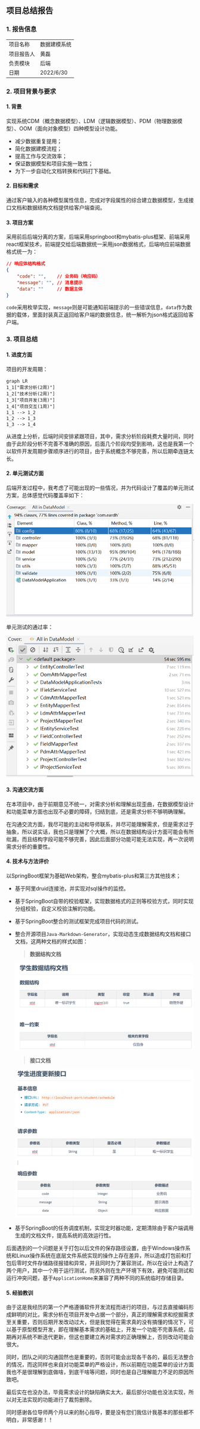 ## 项目总结报告

### 1. 报告信息

<div>
    <table style="width:61.8%">
        <tr>
            <td>项目名称</td>
            <td>数据建模系统</td>
        </tr>
        <tr>
            <td>项目报告人</td>
            <td>黄磊</td>
        </tr>
        <tr>
            <td>负责模块</td>
            <td>后端</td>
        </tr>
        <tr>
            <td>日期</td>
            <td>2022/6/30</td>
        </tr>
    </table>
</div>



### 2. 项目背景与要求

#### 1. 背景

实现系统CDM（概念数据模型）、LDM（逻辑数据模型）、PDM（物理数据模型）、OOM（面向对象模型）四种模型设计功能。

- 减少数据重复提用；
- 简化数据建模流程；
- 提高工作与交流效率；
- 保证数据模型和项目实施一致性；
- 为下一步自动化文档转换和代码打下基础。



#### 2. 目标和需求

通过客户输入的各种模型属性信息，完成对字段属性的综合建立数据模型，生成接口文档和数据结构文档提供给客户端查阅。



#### 3. 项目方案

采用前后后端分离的方案，后端采用springboot和mybatis-plus框架、前端采用react框架技术，前端提交给后端数据统一采用json数据格式，后端响应前端数据格式统一为：

```json
// 响应体结构格式
{
    "code": "",    // 业务码（响应码）
    "message": "", // 消息提示
    "data": ""     // 数据主体
}
```

`code`采用枚举实现，`message`则是可能通知前端提示的一些错误信息，`data`作为数据的载体，里面封装真正返回给客户端的数据信息，统一解析为json格式返回给客户端。



### 3. 项目总结

#### 1. 进度方面

项目的开发周期：

```mermaid
graph LR
1_1["需求分析(2周)"]
1_2["技术分析(2周)"]
1_3["项目开发(3周)"]
1_4["项目交互(1周)"]
1_1 --> 1_2
1_2 --> 1_3
1_3 --> 1_4
```

从进度上分析，后端时间安排紧跟项目，其中，需求分析阶段耗费大量时间，同时由于此阶段分析不完善不准确的原因，后面几个阶段均受到影响，这也是我第一个以软件开发周期步骤顺序进行的项目，由于系统概念不够完善，所以后期牵连链太长。



#### 2. 单元测试方面

后端开发过程中，我考虑了可能出现的一些情况，并为代码设计了覆盖的单元测试方案，总体感觉代码覆盖率如下：

<img src="./public/img/image-20220630110658025.png" style="zoom: 80%;" />

单元测试的通过率：

<img src="./public/img/image-20220630110733039.png" style="zoom:80%;" />



#### 3. 沟通交流方面

在本项目中，由于前期意见不统一，对需求分析和理解出现歪曲，在数据模型设计和功能菜单方面也出现不必要的障碍，归结到底，还是需求分析不够明确理解。

在沟通交流方面，我尽可能的主动和导师联系，并尽可能理解需求，但是需求过于抽象，所以说实话，我也只是理解了个大概，所以在数据结构设计方面可能会有所纰漏，而且结构字段可能不够完善，因此后面部分功能可能无法实现，再一次说明需求分析的重要性。



#### 4. 技术与方法评价

以SpringBoot框架为基础Web架构，整合mybatis-plus和第三方其他技术；

- 基于阿里druid连接池，并实现对sql操作的监控。

- 基于SpringBoot自带的校验框架，实现数据格式的正则等校验方式，同时实现分组校验，自定义校验注解的功能。

- 基于SpringBoot整合的测试框架完成项目代码的测试。

- 整合开源项目`Java-Markdown-Generator`，实现动态生成数据结构文档和接口文档，这两种文档的样式如图：

  > **数据结构文档**

  <img src="./public/img/image-20220630114858483.png" style="zoom:67%;" />

  > **接口文档**

  <img src="./public/img/image-20220630115155924.png" style="zoom:67%;" />

- 基于SpringBoot的任务调度机制，实现定时器功能，定期清除由于客户端调用生成的文档文件，提高系统的高效运行性。

后面遇到的一个问题是关于打包以后文件的保存路径设置，由于Windows操作系统和Linux操作系统在底层文件系统实现的操作上存在差异，所以造成打包前和打包后零时文件存储路径报错和异常，并且同时为了兼容测试，所以在设计上构造了两个用户，其中一个用于运行测试，而另外则在生产环境下有效，避免可能测试和运行冲突问题，基于`ApplicationHome`来兼容了两种不同的系统临时存储目录。



#### 5. 经验教训

由于这是我经历的第一个严格遵循软件开发流程而进行的项目，与过去直接编码形成鲜明的对比，需求分析在项目开发中占据一个部分，真正的理解需求和挖掘需求至关重要，否则后期开发改动过大，但是我觉得在需求真的没有搞懂的情况下，可以基于原型模型开发，即在理解基本需求的基础上，开发一个功能不完善系统，后期再对系统不断迭代更新，但这也要建立再对需求的正确理解上，否则改动可能会很大。

同时，团队之间的沟通固然也是重要的，否则可能会出现各干各的，最后无法整合的情况，而这同样也来自对功能菜单的严格设计，所以前期在功能菜单的设计方面我也不是很理解到底做啥，到底干啥等问题，同时也是自己理解能力不足的原因所致吧。

最后实在也没办法，毕竟需求设计的缺陷确实太大，最后部分功能也没法实现，所以对无法实现的功能进行了裁剪删除。

同时感谢各位导师两个月以来的耐心指导，要是没有您们我估计我基本的那些都不明白，非常感谢！！



